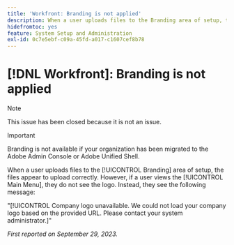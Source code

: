 ```yaml
---
title: 'Workfront: Branding is not applied'
description: When a user uploads files to the Branding area of setup, the files appear to upload correctly. However, if a user views the Main Menu, they do not see the logo. Instead, they see the an error message.
hidefromtoc: yes
feature: System Setup and Administration
exl-id: 0c7e5ebf-c09a-45fd-a017-c1607cef8b78
---
```

# [!DNL Workfront]: Branding is not applied

>[!NOTE]
>
>This issue has been closed because it is not an issue.

>[!IMPORTANT]
>
>Branding is not available if your organization has been migrated to the Adobe Admin Console or Adobe Unified Shell.

When a user uploads files to the [!UICONTROL Branding] area of setup, the files appear to upload correctly. However, if a user views the [!UICONTROL Main Menu], they do not see the logo. Instead, they see the following message:

"[!UICONTROL Company logo unavailable. We could not load your company logo based on the provided URL. Please contact your system administrator.]"

_First reported on September 29, 2023._
